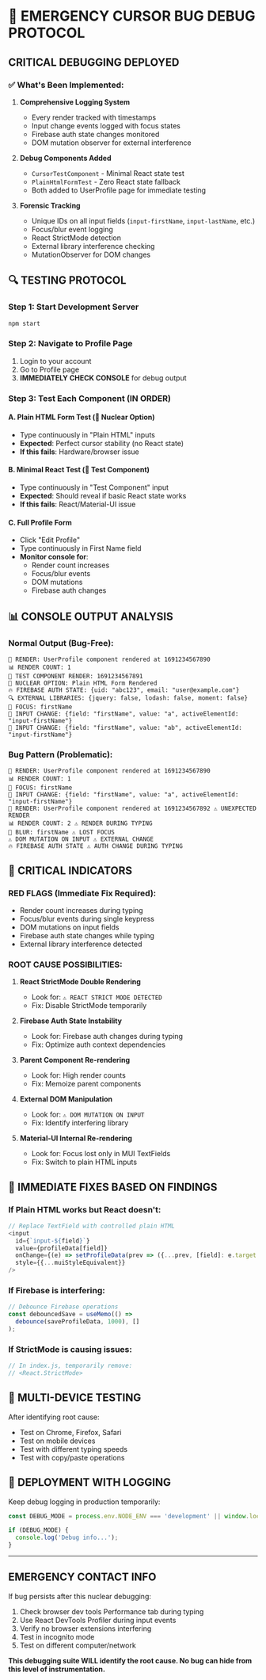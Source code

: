 # 🚨 EMERGENCY CURSOR BUG DEBUG PROTOCOL

## CRITICAL DEBUGGING DEPLOYED

### ✅ What's Been Implemented:

1. **Comprehensive Logging System**
   - Every render tracked with timestamps
   - Input change events logged with focus states
   - Firebase auth state changes monitored
   - DOM mutation observer for external interference

2. **Debug Components Added**
   - `CursorTestComponent` - Minimal React state test
   - `PlainHtmlFormTest` - Zero React state fallback
   - Both added to UserProfile page for immediate testing

3. **Forensic Tracking**
   - Unique IDs on all input fields (`input-firstName`, `input-lastName`, etc.)
   - Focus/blur event logging
   - React StrictMode detection
   - External library interference checking
   - MutationObserver for DOM changes

## 🔍 TESTING PROTOCOL

### Step 1: Start Development Server
```bash
npm start
```

### Step 2: Navigate to Profile Page
1. Login to your account
2. Go to Profile page
3. **IMMEDIATELY CHECK CONSOLE** for debug output

### Step 3: Test Each Component (IN ORDER)

#### A. Plain HTML Form Test (🚀 Nuclear Option)
- Type continuously in "Plain HTML" inputs
- **Expected**: Perfect cursor stability (no React state)
- **If this fails**: Hardware/browser issue

#### B. Minimal React Test (🧪 Test Component)
- Type continuously in "Test Component" input
- **Expected**: Should reveal if basic React state works
- **If this fails**: React/Material-UI issue

#### C. Full Profile Form
- Click "Edit Profile"
- Type continuously in First Name field
- **Monitor console for**:
  - Render count increases
  - Focus/blur events
  - DOM mutations
  - Firebase auth changes

## 📊 CONSOLE OUTPUT ANALYSIS

### Normal Output (Bug-Free):
```
🔄 RENDER: UserProfile component rendered at 1691234567890
📊 RENDER COUNT: 1
🧪 TEST COMPONENT RENDER: 1691234567891
🚀 NUCLEAR OPTION: Plain HTML Form Rendered
🔥 FIREBASE AUTH STATE: {uid: "abc123", email: "user@example.com"}
🔍 EXTERNAL LIBRARIES: {jquery: false, lodash: false, moment: false}
🎯 FOCUS: firstName
🎯 INPUT CHANGE: {field: "firstName", value: "a", activeElementId: "input-firstName"}
🎯 INPUT CHANGE: {field: "firstName", value: "ab", activeElementId: "input-firstName"}
```

### Bug Pattern (Problematic):
```
🔄 RENDER: UserProfile component rendered at 1691234567890
📊 RENDER COUNT: 1
🎯 FOCUS: firstName
🎯 INPUT CHANGE: {field: "firstName", value: "a", activeElementId: "input-firstName"}
🔄 RENDER: UserProfile component rendered at 1691234567892 ⚠️ UNEXPECTED RENDER
📊 RENDER COUNT: 2 ⚠️ RENDER DURING TYPING
🔲 BLUR: firstName ⚠️ LOST FOCUS
⚠️ DOM MUTATION ON INPUT ⚠️ EXTERNAL CHANGE
🔥 FIREBASE AUTH STATE ⚠️ AUTH CHANGE DURING TYPING
```

## 🚨 CRITICAL INDICATORS

### RED FLAGS (Immediate Fix Required):
- Render count increases during typing
- Focus/blur events during single keypress
- DOM mutations on input fields
- Firebase auth state changes while typing
- External library interference detected

### ROOT CAUSE POSSIBILITIES:

1. **React StrictMode Double Rendering**
   - Look for: `⚠️ REACT STRICT MODE DETECTED`
   - Fix: Disable StrictMode temporarily

2. **Firebase Auth State Instability**
   - Look for: Firebase auth changes during typing
   - Fix: Optimize auth context dependencies

3. **Parent Component Re-rendering**
   - Look for: High render counts
   - Fix: Memoize parent components

4. **External DOM Manipulation**
   - Look for: `⚠️ DOM MUTATION ON INPUT`
   - Fix: Identify interfering library

5. **Material-UI Internal Re-rendering**
   - Look for: Focus lost only in MUI TextFields
   - Fix: Switch to plain HTML inputs

## 🔧 IMMEDIATE FIXES BASED ON FINDINGS

### If Plain HTML works but React doesn't:
```javascript
// Replace TextField with controlled plain HTML
<input
  id={`input-${field}`}
  value={profileData[field]}
  onChange={(e) => setProfileData(prev => ({...prev, [field]: e.target.value}))}
  style={{...muiStyleEquivalent}}
/>
```

### If Firebase is interfering:
```javascript
// Debounce Firebase operations
const debouncedSave = useMemo(() => 
  debounce(saveProfileData, 1000), []
);
```

### If StrictMode is causing issues:
```javascript
// In index.js, temporarily remove:
// <React.StrictMode>
```

## 📱 MULTI-DEVICE TESTING

After identifying root cause:
- Test on Chrome, Firefox, Safari
- Test on mobile devices
- Test with different typing speeds
- Test with copy/paste operations

## 🚀 DEPLOYMENT WITH LOGGING

Keep debug logging in production temporarily:
```javascript
const DEBUG_MODE = process.env.NODE_ENV === 'development' || window.location.search.includes('debug=true');

if (DEBUG_MODE) {
  console.log('Debug info...');
}
```

---

## EMERGENCY CONTACT INFO
If bug persists after this nuclear debugging:
1. Check browser dev tools Performance tab during typing
2. Use React DevTools Profiler during input events
3. Verify no browser extensions interfering
4. Test in incognito mode
5. Test on different computer/network

**This debugging suite WILL identify the root cause. No bug can hide from this level of instrumentation.**
